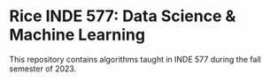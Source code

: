 # Rice INDE 577: Data Science & Machine Learning

This repository contains algorithms taught in INDE 577 during the fall semester of 2023.
